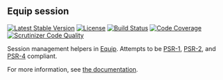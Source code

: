 ## Equip session

[![Latest Stable Version](https://img.shields.io/packagist/v/equip/session.svg)](https://packagist.org/packages/equip/session)
[![License](https://img.shields.io/packagist/l/equip/session.svg)](https://github.com/equip/session/blob/master/LICENSE)
[![Build Status](https://travis-ci.org/equip/session.svg)](https://travis-ci.org/equip/session)
[![Code Coverage](https://scrutinizer-ci.com/g/equip/session/badges/coverage.png?b=master)](https://scrutinizer-ci.com/g/equip/session/?branch=master)
[![Scrutinizer Code Quality](https://scrutinizer-ci.com/g/equip/session/badges/quality-score.png?b=master)](https://scrutinizer-ci.com/g/equip/session/?branch=master)

Session management helpers in [Equip](http://equip.github.io/).
Attempts to be [PSR-1](http://www.php-fig.org/psr/psr-1/), [PSR-2](http://www.php-fig.org/psr/psr-2/),
and [PSR-4](http://www.php-fig.org/psr/psr-4/) compliant.

For more information, see [the documentation](http://equipframework.readthedocs.org/en/latest/session).
